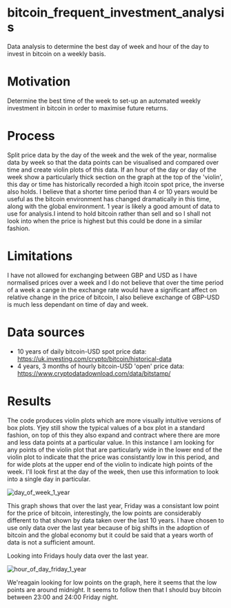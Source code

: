 # bitcoin_frequent_investment_analysis
Data analysis to determine the best day of week and hour of the day to invest in bitcoin on a weekly basis.

# Motivation
Determine the best time of the week to set-up an automated weekly investment in bitcoin in order to maximise future returns.

# Process
Split price data by the day of the week and the wek of the year, normalise data by week so that the data points can be visualised and compared over time and create violin plots of this data. If an hour of the day or day of the week show a particularly thick section on the graph at the top of the 'violin', this day or time has historically recorded a high itcoin spot price, the inverse also holds.
I believe that a shorter time period than 4 or 10 years would be useful as the bitcoin environment has changed dramatically in this time, along with the global environment. 1 year is likely a good amount of data to use for analysis.I intend to hold bitcoin rather than sell and so I shall not look into when the price is highest but this could be done in a similar fashion.

# Limitations
I have not allowed for exchanging between GBP and USD as I have normalised prices over a week and I do not believe that over the time period of a week a cange in the exchange rate would have a significant affect on relative change in the price of bitcoin, I also believe exchange of GBP-USD is much less dependant on time of day and week.

# Data sources
- 10 years of daily bitcoin-USD spot price data: https://uk.investing.com/crypto/bitcoin/historical-data
- 4 years, 3 months of hourly bitcoin-USD 'open' price data: https://www.cryptodatadownload.com/data/bitstamp/

# Results
The code produces violin plots which are more visually intuitive versions of box plots. Yjey still show the typical values of a box plot in a standard fashion, on top of this they also expand and contract where there are more and less data points at a particular value. In this instance I am looking for any points of the violin plot that are particularly wide in the lower end of the violin plot to indicate that the price was consistantly low in this period, and for wide plots at the upper end of the violin to indicate high points of the week. I'll look first at the day of the week, then use this information to look into a single day in particular.

![day_of_week_1_year](https://user-images.githubusercontent.com/26042506/184531519-a85065c7-b381-45bc-b315-492b8d598d06.png)

This graph shows that over the last year, Friday was a consistant low point for the price of bitcoin, interestingly, the low points are considerably different to that shown by data taken over the last 10 years. I have chosen to use only data over the last year because of big shifts in the adoption of bitcoin and the global economy but it could be said that a years worth of data is not a sufficient amount.

Looking into Fridays houly data over the last year.

![hour_of_day_friday_1_year](https://user-images.githubusercontent.com/26042506/184531732-abd7974b-2009-4e01-928f-7a4f0eb0dedf.png)

We'reagain looking for low points on the graph, here it seems that the low points are around midnight. It seems to follow then that I should buy bitcoin between 23:00 and 24:00 Friday night.
